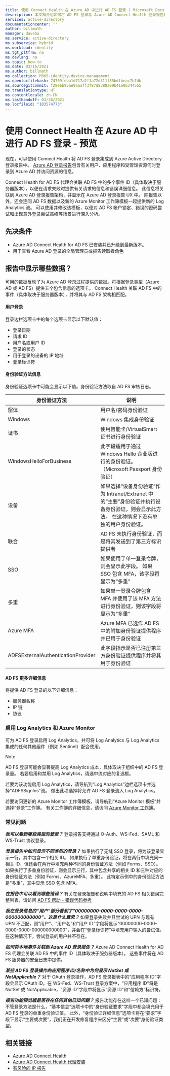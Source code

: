 ```yaml
---
title: 使用 Connect Health 在 Azure AD 中进行 AD FS 登录 | Microsoft Docs
description: 本文档介绍如何将 AD FS 登录与 Azure AD Connect Health 登录报告相集成。
services: active-directory
documentationcenter: ''
author: billmath
manager: daveba
ms.service: active-directory
ms.subservice: hybrid
ms.workload: identity
ms.tgt_pltfrm: na
ms.devlang: na
ms.topic: how-to
ms.date: 03/16/2021
ms.author: billmath
ms.collection: M365-identity-device-management
ms.openlocfilehash: 74769feba1d717a2f1a72d311f85bdfbeac7b7db
ms.sourcegitcommit: f28ebb95ae9aaaff3f87d8388a09b41e0b3445b5
ms.translationtype: HT
ms.contentlocale: zh-CN
ms.lasthandoff: 03/30/2021
ms.locfileid: "103574773"
---
```

# <a name="ad-fs-sign-ins-in-azure-ad-with-connect-health---preview"></a>使用 Connect Health 在 Azure AD 中进行 AD FS 登录 - 预览

现在，可以使用 Connect Health 将 AD FS 登录集成到 Azure Active Directory 登录报告中。 [Azure AD 登录报告](https://docs.microsoft.com/azure/active-directory/reports-monitoring/concept-all-sign-ins#:~:text=Interactive%20user%20sign-ins%20are%20sign-ins%20where%20a%20user,to%20Azure%20AD%20or%20to%20a%20helper%20app.)包含有关用户、应用程序和受管理资源何时登录到 Azure AD 并访问资源的信息。 

Connect Health for AD FS 代理会关联 AD FS 中的多个事件 ID（具体取决于服务器版本），以便在请求失败时提供有关请求的信息和错误详细信息。 此信息将关联到 Azure AD 登录报告架构，并显示在 Azure AD 登录报告 UX 中。 除报告以外，还会连同 AD FS 数据以及新的 Azure Monitor 工作簿模板一起提供新的 Log Analytics 流。 可以使用并修改该模板，以便对 AD FS 帐户锁定、错误的密码尝试和出现意外登录尝试高峰等场景进行深入分析。

## <a name="prerequisites"></a>先决条件
* Azure AD Connect Health for AD FS 已安装并已升级到最新版本。
* 用于查看 Azure AD 登录的全局管理员或报告读取者角色

## <a name="what-data-is-displayed-in-the-report"></a>报告中显示哪些数据？
可用的数据反映了为 Azure AD 登录过程提供的数据。将根据登录类型（Azure AD 或 AD FS）提供五个包含信息的选项卡。 Connect Health 关联 AD FS 中的事件（具体取决于服务器版本），并将其与 AD FS 架构相匹配。 



#### <a name="user-sign-ins"></a>用户登录 
登录边栏选项卡中的每个选项卡显示以下默认值：
* 登录日期
* 请求 ID
* 用户名或用户 ID
* 登录的状态
* 用于登录的设备的 IP 地址
* 登录标识符

#### <a name="authentication-method-information"></a>身份验证方法信息
身份验证选项卡中可能会显示以下值。身份验证方法取自 AD FS 审核日志。

|身份验证方法|说明|
|-----|-----|
|窗体|用户名/密码身份验证|
|Windows|Windows 集成身份验证|
|证书|使用智能卡/VirtualSmart 证书进行身份验证|
|WindowsHelloForBusiness|此字段适用于通过 Windows Hello 企业版进行的身份验证。 （Microsoft Passport 身份验证）|
|设备 | 如果选择“设备身份验证”作为 Intranet/Extranet 中的“主要”身份验证并执行设备身份验证，则会显示此方法。  在这种情况下没有单独的用户身份验证。| 
|联合|AD FS 未执行身份验证，而是将其发送到了第三方标识提供者|
|SSO |如果使用了单一登录令牌，则会显示此字段。 如果 SSO 包含 MFA，该字段将显示为“多重”|
|多重|如果单一登录令牌包含 MFA 并使用了该 MFA 方法进行身份验证，则该字段将显示为“多重”|
|Azure MFA|Azure MFA 已选作 AD FS 中的附加身份验证提供程序并已用于身份验证|
|ADFSExternalAuthenticationProvider|此字段指示是否已注册第三方身份验证提供程序并将其用于身份验证|


#### <a name="ad-fs-additional-details"></a>AD FS 更多详细信息
将提供 AD FS 登录的以下详细信息：
* 服务器名称
* IP 链
* 协议

### <a name="enabling-log-analytics-and-azure-monitor"></a>启用 Log Analytics 和 Azure Monitor
可为 AD FS 登录启用 Log Analytics，并可将 Log Analytics 与 Log Analytics 集成的任何其他组件（例如 Sentinel）配合使用。

> [!NOTE] 
> AD FS 登录可能会显著提高 Log Analytics 成本，具体取决于组织中的 AD FS 登录量。 若要启用和禁用 Log Analytics，请选中流对应的复选框。

若要为该功能启用 Log Analytics，请导航到“Log Analytics”边栏选项卡并选择“ADFSSignIns”流。 做出此项选择将允许 AD FS 登录流入 Log Analytics。

若要访问更新的 Azure Monitor 工作簿模板，请导航到“Azure Monitor 模板”并选择“登录”工作簿。
有关工作簿的详细信息，请访问 [Azure Monitor 工作簿](https://aka.ms/adfssigninspreview)。




### <a name="frequently-asked-questions"></a>常见问题
***我可以看到哪些类型的登录？***
登录报告支持通过 O-Auth、WS-Fed、SAML 和 WS-Trust 协议登录。 

***登录报告中如何显示不同类型的登录？***
如果执行了无缝 SSO 登录，将为该登录显示一行，其中包含一个相关 ID。
如果执行了单重身份验证，将在两行中填充同一相关 ID，但还会在两行中填充两种不同的身份验证方法（例如 Forms、SSO）。
如果执行了多重身份验证，则会显示三行，其中包含共享的相关 ID 和三种对应的身份验证方法（例如 Forms、AzureMFA、多重）。 此特定示例中的身份验证方法是“多重”，其中显示 SSO 包含 MFA。

***在报告中可以看到哪些错误？***
有关在登录报告和说明中填充的 AD FS 相关错误完整列表，请访问 [AD FS 帮助 - 错误代码参考](https://adfshelp.microsoft.com/References/ConnectHealthErrorCodeReference)

***我在登录信息的“用户”部分看到了“00000000-0000-0000-0000-000000000000”。这是什么意思？***
如果登录失败并且尝试的 UPN 与现有 UPN 不匹配，则“用户”、“用户名”和“用户 ID”字段将显示“00000000-0000-0000-0000-000000000000”，并会在“登录标识符”中填充用户输入的尝试值。 在这种情况下，尝试登录的用户并不存在。

***如何将本地事件关联到 Azure AD 登录报告？***
Azure AD Connect Health for AD FS 代理会关联 AD FS 中的事件 ID（具体取决于服务器版本）。 这些事件将在 AD FS 服务器的安全日志中提供。 

***某些 AD FS 登录操作的应用程序 ID/名称中为何显示 NotSet 或 NotApplicable？***
对于 OAuth 登录操作，AD FS 登录报表中的“应用程序 ID”字段会显示 OAuth ID。在 WS-Fed、WS-Trust 登录方案中，“应用程序 ID”将是 NotSet 或 NotApplicable，“资源 ID”字段中将显示“资源 ID”和“信赖方”标识符。

***报告功能预览版是否存在任何其他已知问题？***
报告功能存在这样一个已知问题：不管登录方法是什么，“基本信息”选项卡中的“身份验证要求”字段中都会填充用于 AD FS 登录的单重身份验证值。 此外，“身份验证详细信息”选项卡将在“要求”字段下显示“主要或次要”，我们正在开发修复程序来区分“主要”或“次要”身份验证类型。


## <a name="related-links"></a>相关链接
* [Azure AD Connect Health](./whatis-azure-ad-connect.md)
* [Azure AD Connect Health 代理安装](how-to-connect-health-agent-install.md)
* [有风险的 IP 报告](how-to-connect-health-adfs-risky-ip.md)





